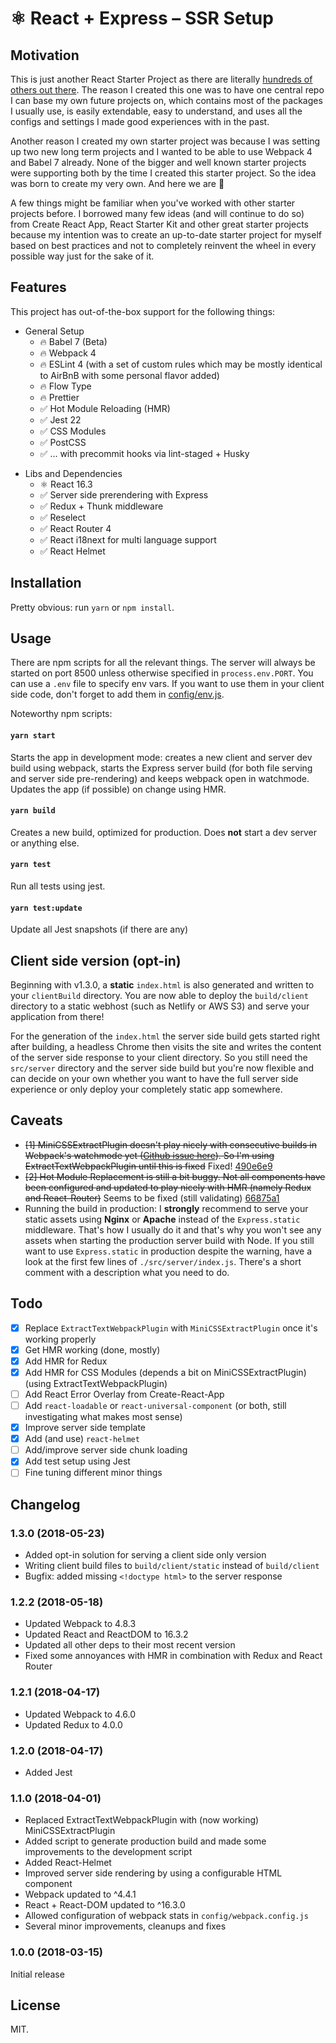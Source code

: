 # ⚛ React + Express – SSR Setup

## Motivation

This is just another React Starter Project as there are literally [hundreds of others out there](https://www.javascriptstuff.com/react-starter-projects/). The reason I created this one was to have one central repo I can base my own future projects on, which contains most of the packages I usually use, is easily extendable, easy to understand, and uses all the configs and settings I made good experiences with in the past.

Another reason I created my own starter project was because I was setting up two new long term projects and I wanted to be able to use Webpack 4 and Babel 7 already. None of the bigger and well known starter projects were supporting both by the time I created this starter project. So the idea was born to create my very own. And here we are 🎉

A few things might be familiar when you've worked with other starter projects before. I borrowed many few ideas (and will continue to do so) from Create React App, React Starter Kit and other great starter projects because my intention was to create an up-to-date starter project for myself based on best practices and not to completely reinvent the wheel in every possible way just for the sake of it.

## Features

This project has out-of-the-box support for the following things:

*   General Setup
    *   🔥 Babel 7 (Beta)
    *   🔥 Webpack 4
    *   🔥 ESLint 4 (with a set of custom rules which may be mostly identical to AirBnB with some personal flavor added)
    *   🔥 Flow Type
    *   🔥 Prettier
    *   ✅ Hot Module Reloading (HMR)
    *   ✅ Jest 22
    *   ✅ CSS Modules
    *   ✅ PostCSS
    *   ✅ … with precommit hooks via lint-staged + Husky

-   Libs and Dependencies
    *   ⚛ React 16.3
    *   ✅ Server side prerendering with Express
    *   ✅ Redux + Thunk middleware
    *   ✅ Reselect
    *   ✅ React Router 4
    *   ✅ React i18next for multi language support
    *   ✅ React Helmet

## Installation

Pretty obvious: run `yarn` or `npm install`.

## Usage

There are npm scripts for all the relevant things. The server will always be started on port 8500 unless otherwise specified in `process.env.PORT`. You can use a `.env` file to specify env vars. If you want to use them in your client side code, don't forget to add them in [config/env.js](config/env.js#L37).

Noteworthy npm scripts:

#### `yarn start`

Starts the app in development mode: creates a new client and server dev build using webpack, starts the Express server build (for both file serving and server side pre-rendering) and keeps webpack open in watchmode. Updates the app (if possible) on change using HMR.

#### `yarn build`

Creates a new build, optimized for production. Does **not** start a dev server or anything else.

#### `yarn test`

Run all tests using jest.

#### `yarn test:update`

Update all Jest snapshots (if there are any)

## Client side version (opt-in)

Beginning with v1.3.0, a **static** `index.html` is also generated and written to your `clientBuild` directory. You are now able to deploy the `build/client` directory to a static webhost (such as Netlify or AWS S3) and serve your application from there!

For the generation of the `index.html` the server side build gets started right after building, a headless Chrome then visits the site and writes the content of the server side response to your client directory. So you still need the `src/server` directory and the server side build but you're now flexible and can decide on your own whether you want to have the full server side experience or only deploy your completely static app somewhere.

## Caveats

*   ~~[1] MiniCSSExtractPlugin doesn't play nicely with consecutive builds in Webpack's watchmode yet ([Github issue here](https://github.com/webpack-contrib/mini-css-extract-plugin/issues/23)). So I'm using ExtractTextWebpackPlugin until this is fixed~~ Fixed! [490e6e9](https://github.com/manuelbieh/react-ssr-setup/commit/490e6e95fc811b0ce42d1bbc1252d3f26c4bd1ab)
*   ~~[2] Hot Module Replacement is still a bit buggy. Not all components have been configured and updated to play nicely with HMR (namely Redux and React-Router)~~ Seems to be fixed (still validating) [66875a1](https://github.com/manuelbieh/react-ssr-setup/commit/66875a108e6a23d704a117b0ef686db644832589)
*   Running the build in production: I **strongly** recommend to serve your static assets using **Nginx** or **Apache** instead of the `Express.static` middleware. That's how I usually do it and that's why you won't see any assets when starting the production server build with Node. If you still want to use `Express.static` in production despite the warning, have a look at the first few lines of `./src/server/index.js`. There's a short comment with a description what you need to do.

## Todo

*   [x] Replace `ExtractTextWebpackPlugin` with `MiniCSSExtractPlugin` once it's working properly
*   [x] Get HMR working (done, mostly)
*   [x] Add HMR for Redux
*   [x] Add HMR for CSS Modules (depends a bit on MiniCSSExtractPlugin) (using ExtractTextWebpackPlugin)
*   [ ] Add React Error Overlay from Create-React-App
*   [ ] Add `react-loadable` or `react-universal-component` (or both, still investigating what makes most sense)
*   [x] Improve server side template
*   [x] Add (and use) `react-helmet`
*   [ ] Add/improve server side chunk loading
*   [x] Add test setup using Jest
*   [ ] Fine tuning different minor things

## Changelog

### 1.3.0 (2018-05-23)

*   Added opt-in solution for serving a client side only version
*   Writing client build files to `build/client/static` instead of `build/client`
*   Bugfix: added missing `<!doctype html>` to the server response

### 1.2.2 (2018-05-18)

*   Updated Webpack to 4.8.3
*   Updated React and ReactDOM to 16.3.2
*   Updated all other deps to their most recent version
*   Fixed some annoyances with HMR in combination with Redux and React Router

### 1.2.1 (2018-04-17)

*   Updated Webpack to 4.6.0
*   Updated Redux to 4.0.0

### 1.2.0 (2018-04-17)

*   Added Jest

### 1.1.0 (2018-04-01)

*   Replaced ExtractTextWebpackPlugin with (now working) MiniCSSExtractPlugin
*   Added script to generate production build and made some improvements to the development script
*   Added React-Helmet
*   Improved server side rendering by using a configurable HTML component
*   Webpack updated to ^4.4.1
*   React + React-DOM updated to ^16.3.0
*   Allowed configuration of webpack stats in `config/webpack.config.js`
*   Several minor improvements, cleanups and fixes

### 1.0.0 (2018-03-15)

Initial release

## License

MIT.
